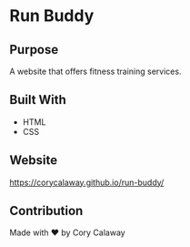 # Run Buddy

## Purpose
A website that offers fitness training services.

## Built With
* HTML
* CSS

## Website
https://corycalaway.github.io/run-buddy/

## Contribution
Made with ❤️ by Cory Calaway
